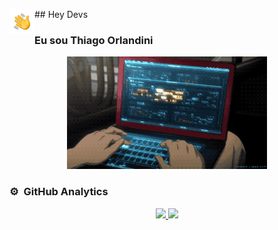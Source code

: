 <img alt="Hand Wave" src="./assets/Hand%20Wave.gif" width='40' align="left"/> ## Hey Devs

### Eu sou Thiago Orlandini

<p align="center">
  <img alt="Program" src="./assets/program.gif" height=180em />
</p>

### ⚙️ &nbsp;GitHub Analytics

<p align="center">
<a href="https://github.com/ThiagoOrlandini/github-readme-stats">
  <img height=180em src="https://github-readme-stats.vercel.app/api?username=ThiagoOrlandini&show_icons=true&theme=dark&bg_color=00000000" />
  <img height=180em src="https://github-readme-stats.vercel.app/api/top-langs?username=ThiagoOrlandini&layout=compact&langs_count=8&card_width=320" />
</a>
</p>
